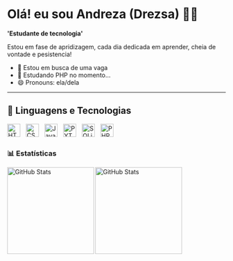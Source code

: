 # Olá! eu sou Andreza (Drezsa) 👩‍💻

 **'Estudante de tecnologia'**

Estou em fase de apridizagem, cada dia dedicada em aprender, cheia de vontade e pesistencia!
- 🔭 Estou em busca de uma vaga 
- 🌱 Estudando PHP no momento...
- 😄 Pronouns: ela/dela 
---
## 🤖 Linguagens e Tecnologias 
<img
    align="left"
    alt="HTML"
    title="HTML"
    width="30px"
    style="padding-right: 10px;"
    src="https://cdn.jsdelivr.net/gh/devicons/devicon@latest/icons/html5/html5-original.svg" />
<img
    align="left"
    alt="CSS"
    title="CSS"
    width="30px"
    style="padding-right: 10px;"
    src="https://cdn.jsdelivr.net/gh/devicons/devicon@latest/icons/css3/css3-original.svg" />
<img
    align="left"
    alt="JavaScript"
    title="JavaScript"
    width="30px"
    style="padding-right: 10px;"
    src="https://cdn.jsdelivr.net/gh/devicons/devicon@latest/icons/javascript/javascript-original.svg" />
<img
  align="left"
  alt="PYTHON"
  title="PYTHON"
  width="30px"
  style="padding-right: 10px;"
  src="https://cdn.jsdelivr.net/gh/devicons/devicon@latest/icons/python/python-original.svg" />
<img
  align="left"
  alt="SQLite"
  title="SQLite"
  width="30px"
  style="padding-right: 10px;"
  src="https://cdn.jsdelivr.net/gh/devicons/devicon@latest/icons/sqlite/sqlite-original.svg"
/>

<img
  align="left"
  alt="PHP"
  title="PHP"
  width="30px"
  style="padding-right: 10px;"
  src="https://cdn.jsdelivr.net/gh/devicons/devicon@latest/icons/php/php-original.svg"
/>
<br/>
<br/>

### 📊 Estatísticas
<p>
  <img 
    align="left"
    alt="GitHub Stats"
    height="200"
    src="https://github-readme-stats.vercel.app/api?username=Drezsa&show_icons=true&theme=tokyonight&include_all_commits=true&locale=pt-br"/>
  <img 
    align="left"
    alt="GitHub Stats"
    height="200"
    src="https://github-readme-stats.vercel.app/api/top-langs/?username=Drezsa&theme=tokyonight&layout=compact&custom_title=Tecnologia&langs_count=6"
  />

</p>

                    



    



